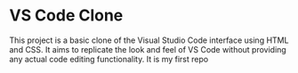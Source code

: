 # VS Code Clone

This project is a basic clone of the Visual Studio Code interface using HTML and CSS. It aims to replicate the look and feel of VS Code without providing any actual code editing functionality.
It is my first repo
